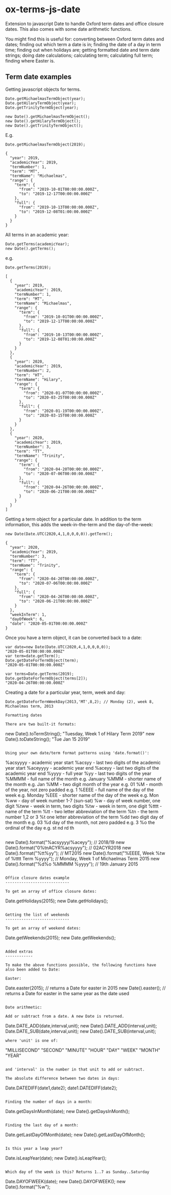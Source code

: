 ox-terms-js-date
================

Extension to javascript Date to handle Oxford term dates and office closure dates. This also comes with some date arithmetic functions.

You might find this is useful for: converting between Oxford term dates and dates; finding out which term a date is in; finding the date of a day in term time; finding out when holidays are; getting formatted date and term date strings; doing date calculations; calculating term; calculating full term; finding where Easter is.

Term date examples
------------------

Getting javascript objects for terms.

```
Date.getMichaelmasTermObject(year);
Date.getHilaryTermObject(year);
Date.getTrinityTermObject(year);

new Date().getMichaelmasTermObject();
new Date().getHilaryTermObject();
new Date().getTrinityTermObject();
```

E.g.

```
Date.getMichaelmasTermObject(2019);

{
  "year": 2019,
  "academicYear": 2019,
  "termNumber": 1,
  "term": "MT",
  "termName": "Michaelmas",
  "range": {
    "term": {
      "from": "2019-10-01T00:00:00.000Z",
      "to": "2019-12-17T00:00:00.000Z"
    },
    "full": {
      "from": "2019-10-13T00:00:00.000Z",
      "to": "2019-12-08T01:00:00.000Z"
    }
  }
}
```

All terms in an academic year:

```
Date.getTerms(academicYear);
new Date().getTerms();
```

e.g.

```
Date.getTerms(2019);

[
  {
    "year": 2019,
    "academicYear": 2019,
    "termNumber": 1,
    "term": "MT",
    "termName": "Michaelmas",
    "range": {
      "term": {
        "from": "2019-10-01T00:00:00.000Z",
        "to": "2019-12-17T00:00:00.000Z"
      },
      "full": {
        "from": "2019-10-13T00:00:00.000Z",
        "to": "2019-12-08T01:00:00.000Z"
      }
    }
  },
  {
    "year": 2020,
    "academicYear": 2019,
    "termNumber": 2,
    "term": "HT",
    "termName": "Hilary",
    "range": {
      "term": {
        "from": "2020-01-07T00:00:00.000Z",
        "to": "2020-03-25T00:00:00.000Z"
      },
      "full": {
        "from": "2020-01-19T00:00:00.000Z",
        "to": "2020-03-15T00:00:00.000Z"
      }
    }
  },
  {
    "year": 2020,
    "academicYear": 2019,
    "termNumber": 3,
    "term": "TT",
    "termName": "Trinity",
    "range": {
      "term": {
        "from": "2020-04-20T00:00:00.000Z",
        "to": "2020-07-06T00:00:00.000Z"
      },
      "full": {
        "from": "2020-04-26T00:00:00.000Z",
        "to": "2020-06-21T00:00:00.000Z"
      }
    }
  }
]
```

Getting a term object for a particular date. In addition to the term information, this adds the week-in-the-term and the day-of-the-week:
```
new Date(Date.UTC(2020,4,1,0,0,0,0)).getTerm();

{
  "year": 2020,
  "academicYear": 2019,
  "termNumber": 3,
  "term": "TT",
  "termName": "Trinity",
  "range": {
    "term": {
      "from": "2020-04-20T00:00:00.000Z",
      "to": "2020-07-06T00:00:00.000Z"
    },
    "full": {
      "from": "2020-04-26T00:00:00.000Z",
      "to": "2020-06-21T00:00:00.000Z"
    }
  },
  "weekInTerm": 1,
  "dayOfWeek": 6,
  "date": "2020-05-01T00:00:00.000Z"
}
```

Once you have a term object, it can be converted back to a date:
```
var date=new Date(Date.UTC(2020,4,1,0,0,0,0));
"2020-05-01T00:00:00.000Z"
var term=date.getTerm();
Date.getDateForTermObject(term);
"2020-05-01T00:00:00.000Z"
```

```
var terms=Date.getTerms(2019);
Date.getDateForTermObject(terms[2]);
"2020-04-26T00:00:00.000Z"
```

Creating a date for a particular year, term, week and day:
```
Date.getDateForTermWeekDay(2013,'MT',8,2); // Monday (2), week 8, Michaelmas term, 2013

Formatting dates

There are two built-it formats:
```
new Date().toTermString();
"Tuesday, Week 1 of Hilary Term 2019"
new Date().toDateString();
"Tue Jan 15 2019"
```

Using your own date/term format patterns using 'date.format()':

```
%acsyyyy - academic year start
%acsyy - last two digits of the academic year start
%aceyyyy - academic year end
%aceyy - last two digits of the academic year end
%yyyy - full year
%yy - last two digits of the year
%MMMM - full name of the month e.g. January
%MMM - shorter name of the month e.g. Jan
%MM - two digit month of the year e.g. 01
%M - month of the year, not zero padded e.g. 1
%EEEE - full name of the day of the week e.g. Monday
%EEE - shorter name of the day of the week e.g. Mon
%ww - day of week number 1-7 (sun-sat)
%w - day of week number, one digit
%tww - week in term, two digits
%tw - week in term, one digit
%tttt - name of the term
%tt - two letter abbreviation of the term
%tn - the term number 1,2 or 3
%t one letter abbreviation of the term
%dd two digit day of the month e.g. 03
%d day of the month, not zero padded e.g. 3
%o the ordinal of the day e.g. st nd rd th
```

```
new Date().format("%acsyyyy/%aceyy"); // 2018/19
new Date().format("0%tnACYR%acsyyyy"); // 02ACYR2018
new Date().format("%tt%yy"); // MT2015
new Date().format("%EEEE, Week %tw of %tttt Term %yyyy"); // Monday, Week 1 of Michaelmas Term 2015
new Date().format("%d%o %MMMM %yyyy"); // 19th January 2015
```

Office closure dates example
----------------------------

To get an array of office closure dates:

```
Date.getHolidays(2015);
new Date.getHolidays();
```

Getting the list of weekends
----------------------------

To get an array of weekend dates:

```
Date.getWeekends(2015);
new Date.getWeekends();
```

Added extras
------------

To make the above functions possible, the following functions have also been added to Date:

Easter:

```
Date.easter(2015); // returns a Date for easter in 2015 
new Date().easter(); // returns a Date for easter in the same year as the date used
```

Date arithmetic:

Add or subtract from a date. A new Date is returned.
```
Date.DATE_ADD(date,interval,unit);
new Date().DATE_ADD(interval,unit);
Date.DATE_SUB(date,interval,unit);
new Date().DATE_SUB(interval,unit);
```
where 'unit' is one of:

```
"MILLISECOND"
"SECOND"
"MINUTE"
"HOUR"
"DAY"
"WEEK"
"MONTH"
"YEAR"
```

and 'interval' is the number in that unit to add or subtract.

The absolute difference between two dates in days:

```
Date.DATEDIFF(date1,date2);
date1.DATEDIFF(date2);
```

Finding the number of days in a month:

```
Date.getDaysInMonth(date);
new Date().getDaysInMonth();
```

Finding the last day of a month:

```
Date.getLastDayOfMonth(date);
new Date().getLastDayOfMonth();
```

Is this year a leap year?
```
Date.isLeapYear(date);
new Date().isLeapYear();
```

Which day of the week is this? Returns 1..7 as Sunday..Saturday
```
Date.DAYOFWEEK(date);
new Date().DAYOFWEEK();
new Date().format("%w");
```
